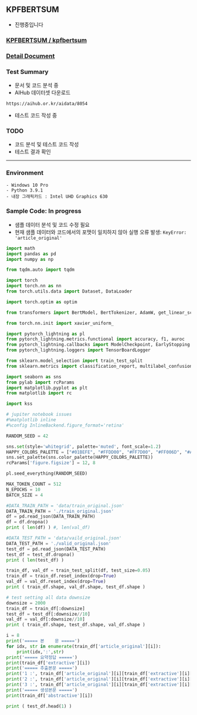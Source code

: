 ## KPFBERTSUM
- 진행중입니다

### [KPFBERTSUM / kpfbertsum](https://github.com/KPFBERT/kpfbertsum)
### [Detail Document](https://github.com/KPFBERT/kpfbertsum/blob/main/kpfbert_summary.ipynb)

### Test Summary
- 문서 및 코드 분석 중
- AIHub 데이터셋 다운로드
```
https://aihub.or.kr/aidata/8054
```
- 테스트 코드 작성 중

### TODO
- 코드 분석 및 테스트 코드 작성
- 테스트 결과 확인

---

### Environment
```
- Windows 10 Pro
- Python 3.9.1
- 내장 그래픽카드 : Intel UHD Graphics 630
```

### Sample Code: In progress
- 샘플 데이터 분석 및 코드 수정 필요
- 현재 샘플 데이터와 코드에서의 포맷이 일치하지 않아 실행 오류 발생: `KeyError: 'article_original'`
```python
import math
import pandas as pd
import numpy as np

from tqdm.auto import tqdm

import torch
import torch.nn as nn
from torch.utils.data import Dataset, DataLoader

import torch.optim as optim

from transformers import BertModel, BertTokenizer, AdamW, get_linear_schedule_with_warmup

from torch.nn.init import xavier_uniform_

import pytorch_lightning as pl
from pytorch_lightning.metrics.functional import accuracy, f1, auroc
from pytorch_lightning.callbacks import ModelCheckpoint, EarlyStopping
from pytorch_lightning.loggers import TensorBoardLogger

from sklearn.model_selection import train_test_split
from sklearn.metrics import classification_report, multilabel_confusion_matrix

import seaborn as sns
from pylab import rcParams
import matplotlib.pyplot as plt
from matplotlib import rc

import kss

# jupiter notebook issues
#%matplotlib inline
#%config InlineBackend.figure_format='retina'

RANDOM_SEED = 42

sns.set(style='whitegrid', palette='muted', font_scale=1.2)
HAPPY_COLORS_PALETTE = ["#01BEFE", "#FFDD00", "#FF7D00", "#FF006D", "#ADFF02", "#8F00FF"]
sns.set_palette(sns.color_palette(HAPPY_COLORS_PALETTE))
rcParams['figure.figsize'] = 12, 8

pl.seed_everything(RANDOM_SEED)

MAX_TOKEN_COUNT = 512
N_EPOCHS = 10
BATCH_SIZE = 4

#DATA_TRAIN_PATH = 'data/train_original.json'
DATA_TRAIN_PATH = './train_original.json'
df = pd.read_json(DATA_TRAIN_PATH)
df = df.dropna()
print ( len(df) ) #, len(val_df)

#DATA_TEST_PATH = 'data/vaild_original.json'
DATA_TEST_PATH = './valid_original.json'
test_df = pd.read_json(DATA_TEST_PATH)
test_df = test_df.dropna()
print ( len(test_df) )

train_df, val_df = train_test_split(df, test_size=0.05)
train_df = train_df.reset_index(drop=True)
val_df = val_df.reset_index(drop=True)
print ( train_df.shape, val_df.shape, test_df.shape )

# test setting all data downsize
downsize = 2000
train_df = train_df[:downsize]
test_df = test_df[:downsize//10]
val_df = val_df[:downsize//10]
print ( train_df.shape, test_df.shape, val_df.shape )

i = 8
print('===== 본    문 =====')
for idx, str in enumerate(train_df['article_original'][i]):
    print(idx,':',str)
print('===== 요약정답 =====')
print(train_df['extractive'][i])
print('===== 추출본문 =====')
print('1 :', train_df['article_original'][i][train_df['extractive'][i][0]])
print('2 :', train_df['article_original'][i][train_df['extractive'][i][1]])
print('3 :', train_df['article_original'][i][train_df['extractive'][i][2]])
print('===== 생성본문 =====')
print(train_df['abstractive'][i])

print ( test_df.head(1) )
```